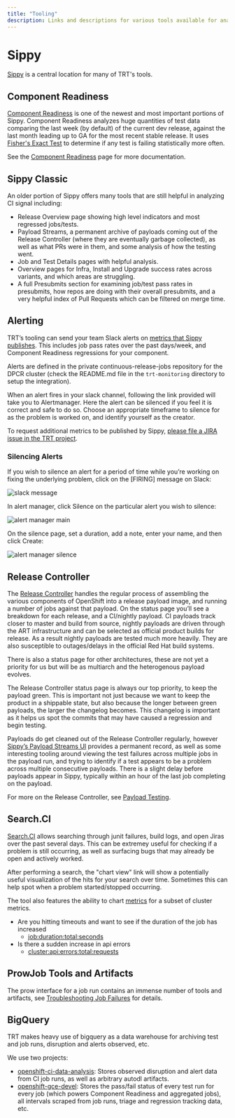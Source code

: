 ```yaml
---
title: "Tooling"
description: Links and descriptions for various tools available for analyzing CI signal and release quality.
---
```


# Sippy

[Sippy](https://sippy.dptools.openshift.org/sippy-ng/) is a central location for many of TRT's tools.

## Component Readiness

[Component Readiness](https://sippy.dptools.openshift.org/sippy-ng/component_readiness/main) is one of the newest and most important portions of Sippy. Component Readiness analyzes huge quantities of test data comparing the last week (by default) of the current dev release, against the last month leading up to GA for the most recent stable release. It uses [Fisher's Exact Test](https://en.wikipedia.org/wiki/Fisher%27s_exact_test) to determine if any test is failing statistically more often.

See the [Component Readiness](../component-readiness/) page for more documentation.


## Sippy Classic

An older portion of Sippy offers many tools that are still helpful in analyzing CI signal including:

  * Release Overview page showing high level indicators and most regressed jobs/tests.
  * Payload Streams, a permanent archive of payloads coming out of the Release Controller (where they are eventually garbage collected), as well as what PRs were in them, and some analysis of how the testing went.
  * Job and Test Details pages with helpful analysis.
  * Overview pages for Infra, Install and Upgrade success rates across variants, and which areas are struggling.
  * A full Presubmits section for examining job/test pass rates in presubmits, how repos are doing with their overall presubmits, and a very helpful index of Pull Requests which can be filtered on merge time.


## Alerting

TRT’s tooling can send your team Slack alerts on [metrics that Sippy publishes](https://sippy.dptools.openshift.org/metrics). This includes job pass rates over the past days/week, and Component Readiness regressions for your component.

Alerts are defined in the private continuous-release-jobs repository for the DPCR cluster (check the README.md file in the `trt-monitoring` directory to setup the integration).

When an alert fires in your slack channel, following the link provided will take you to Alertmanager. Here the alert can be silenced if you feel it is correct and safe to do so. Choose an appropriate timeframe to silence for as the problem is worked on, and identify yourself as the creator.

To request additional metrics to be published by Sippy, [please file a JIRA issue in the TRT project](https://issues.redhat.com/secure/CreateIssue.jspa?pid=12323832&issuetype=17).

### Silencing Alerts

If you wish to silence an alert for a period of time while you’re working on fixing the underlying problem, click on the [FIRING] message on Slack:

![slack message](/slack_alert.png)

In alert manager, click Silence on the particular alert you wish to silence:

![alert manager main](/alert_manager_1.png)

On the silence page, set a duration, add a note, enter your name, and then click Create:

![alert manager silence](/alert_manager_2.png)



## Release Controller

The [Release Controller](https://amd64.ocp.releases.ci.openshift.org/) handles the regular process of assembling the various components of OpenShift into a release payload image, and running a number of jobs against that payload. On the status page you’ll see a breakdown for each release, and a CI/nightly payload. CI payloads track closer to master and build from source, nightly payloads are driven through the ART infrastructure and can be selected as official product builds for release. As a result nightly payloads are tested much more heavily. They are also susceptible to outages/delays in the official Red Hat build systems.

There is also a status page for other architectures, these are not yet a priority for us but will be as multiarch and the heterogenous payload evolves.

The Release Controller status page is always our top priority, to keep the payload green. This is important not just because we want to keep the product in a shippable state, but also because the longer between green payloads, the larger the changelog becomes. This changelog is important as it helps us spot the commits that may have caused a regression and begin testing.

Payloads do get cleaned out of the Release Controller regularly, however [Sippy’s Payload Streams UI](https://sippy.dptools.openshift.org/sippy-ng/release/4.17/streams) provides a permanent record, as well as some interesting tooling around viewing the test failures across multiple jobs in the payload run, and trying to identify if a test appears to be a problem across multiple consecutive payloads. There is a slight delay before payloads appear in Sippy, typically within an hour of the last job completing on the payload.

For more on the Release Controller, see [Payload Testing](../payload-testing/).


## Search.CI

[Search.CI](https://search.dptools.openshift.org/) allows searching through junit failures, build logs, and open Jiras over the past several days. This can be extremey useful for checking if a problem is still occurring, as well as surfacing bugs that may already be open and actively worked.

After performing a search, the "chart view" link will show a potentially useful visualization of the hits for your search over time. Sometimes this can help spot when a problem started/stopped occurring.

The tool also features the ability to chart [metrics](https://search.ci.openshift.org/graph/metrics) for a subset of cluster metrics.
  - Are you hitting timeouts and want to see if the duration of the job has increased
    - [job:duration:total:seconds](https://search.ci.openshift.org/graph/metrics?metric=job%3Aduration%3Atotal%3Aseconds&job=periodic-ci-openshift-release-master-ci-4.11-e2e-gcp-upgrade)
  - Is there a sudden increase in api errors
    - [cluster:api:errors:total:requests](https://search.ci.openshift.org/graph/metrics?metric=cluster%3Aapi%3Aerrors%3Atotal%3Arequests&job=periodic-ci-openshift-release-master-ci-4.11-e2e-gcp-upgrade)


## ProwJob Tools and Artifacts

The prow interface for a job run contains an immense number of tools and artifacts, see [Troubleshooting Job Failures](../troubleshooting-failures/) for details.

## BigQuery

TRT makes heavy use of bigquery as a data warehouse for archiving test and job runs, disruption and alerts observed, etc.

We use two projects:

- [openshift-ci-data-analysis](https://console.cloud.google.com/bigquery?project=openshift-ci-data-analysis): Stores observed disruption and alert data from CI job runs, as well as arbitrary autodl artifacts.
- [openshift-gce-devel](https://console.cloud.google.com/bigquery?project=openshift-gce-devel): Stores the pass/fail status of every test run for every job (which powers Component Readiness and aggregated jobs), all intervals scraped from job runs, triage and regression tracking data, etc.
